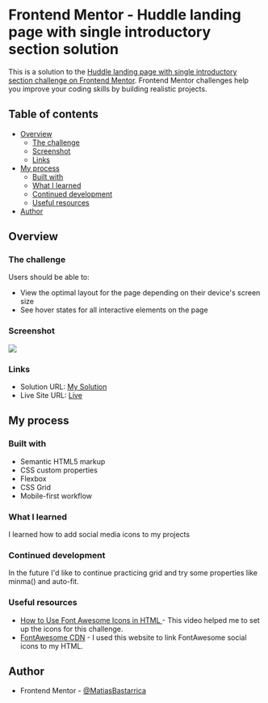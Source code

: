 # Frontend Mentor - Huddle landing page with single introductory section solution

This is a solution to the [Huddle landing page with single introductory section challenge on Frontend Mentor](https://www.frontendmentor.io/challenges/huddle-landing-page-with-a-single-introductory-section-B_2Wvxgi0). Frontend Mentor challenges help you improve your coding skills by building realistic projects.

## Table of contents

- [Overview](#overview)
  - [The challenge](#the-challenge)
  - [Screenshot](#screenshot)
  - [Links](#links)
- [My process](#my-process)
  - [Built with](#built-with)
  - [What I learned](#what-i-learned)
  - [Continued development](#continued-development)
  - [Useful resources](#useful-resources)
- [Author](#author)

## Overview

### The challenge

Users should be able to:

- View the optimal layout for the page depending on their device's screen size
- See hover states for all interactive elements on the page

### Screenshot

![](./screenshot.jpg)

### Links

- Solution URL: [My Solution](https://www.frontendmentor.io/solutions/huddle-landing-page-with-a-single-itroductory-section-mb-9wonQ9p2kS)
- Live Site URL: [Live](https://matiasbastarrica.github.io/huddle-landing-page-with-a-single-introductory-section/)

## My process

### Built with

- Semantic HTML5 markup
- CSS custom properties
- Flexbox
- CSS Grid
- Mobile-first workflow

### What I learned

I learned how to add social media icons to my projects

### Continued development

In the future I'd like to continue practicing grid and try some properties like minma() and auto-fit.

### Useful resources

- [ How to Use Font Awesome Icons in HTML ](https://www.youtube.com/watch?v=y14XgoUksJ8) - This video helped me to set up the icons for this challenge.
- [FontAwesome CDN](https://cdnjs.com/libraries/font-awesome) - I used this website to link FontAwesome social icons to my HTML.

## Author

- Frontend Mentor - [@MatiasBastarrica](https://www.frontendmentor.io/profile/MatiasBastarrica)
